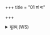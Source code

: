+++
title = "01 शं नः"

+++
<details><summary>मूलम् (WS)</summary>

शं नः सत्यस्य पतयो भवन्तु शं नो अर्वन्तः शमु सन्तु गावः }  
शं न ऋभवः सुकृतः सुहस्ताः शं नो भवन्तु पितरो हवेषु ॥ १ ॥
</details>